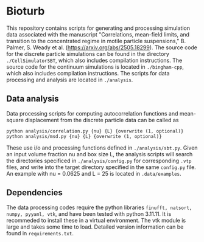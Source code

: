 # Bioturb

This repository contains scripts for generating and processing simulation data associated with the manuscript "Correlations, mean-field limits, and transition to the concentrated regime in motile particle suspensions," B. Palmer, S. Weady et al. (https://arxiv.org/abs/2505.18299). The source code for the discrete particle simulations can be found in the directory `./CellSimulatorSBT`, which also includes compilation instructions. The source code for the continuum simulations is located in `./bingham-cpp`, which also includes compilation instructions. The scripts for data processing and analysis are located in `./analysis`.

## Data analysis

Data processing scripts for computing autocorrelation functions and mean-square displacement from the discrete particle data can be called as

```
python analysis/correlation.py {nu} {L} {overwrite (1, optional)}
python analysis/msd.py {nu} {L} {overwrite (1, optional)}
```

These use i/o and processing functions defined in `./analysis/sbt.py`. Given an input volume fraction nu and box size L, the analysis scripts will search the directories specificed in `./analysis/config.py` for corresponding `.vtp` files, and write into the target directory specified in the same `config.py` file. An example with nu = 0.0625 and L = 25 is located in `.data/examples`.

## Dependencies

The data processing codes require the python libraries `finufft, natsort, numpy, pyyaml, vtk`, and have been tested with python 3.11.11. It is recommeded to install these in a virtual environment. The vtk module is large and takes some time to load. Detailed version information can be found in `requirements.txt`. 